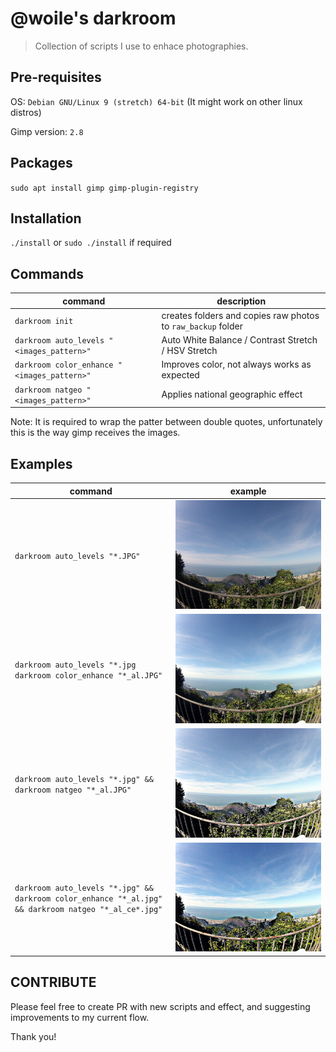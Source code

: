 # @woile's darkroom

> Collection of scripts I use to enhace photographies.


## Pre-requisites


OS: `Debian GNU/Linux 9 (stretch) 64-bit` (It might work on other linux distros)

Gimp version: `2.8`


## Packages


`sudo apt install gimp gimp-plugin-registry`


## Installation


`./install` or `sudo ./install` if required


## Commands

| command | description |
|---------|-------------|
| `darkroom init` | creates folders and copies raw photos to `raw_backup` folder |
| `darkroom auto_levels "<images_pattern>"` | Auto White Balance / Contrast Stretch / HSV Stretch |
| `darkroom color_enhance "<images_pattern>"` | Improves color, not always works as expected |
| `darkroom natgeo "<images_pattern>"` | Applies national geographic effect |

Note: It is required to wrap the patter between double quotes, unfortunately this is the way
gimp receives the images.


## Examples

| command | example |
|---------|:---------:|
| `darkroom auto_levels "*.JPG"` | ![gopr3768.jpg](./docs/gopr3768.jpg) |
| `darkroom auto_levels "*.jpg darkroom color_enhance "*_al.JPG"` | ![gopr3768.jpg](./docs/gopr3768_al.jpg) |
| `darkroom auto_levels "*.jpg" && darkroom natgeo "*_al.JPG"` | ![gopr3768_al_ng.jpg](./docs/gopr3768_al_ng.jpg) |
| `darkroom auto_levels "*.jpg" && darkroom color_enhance "*_al.jpg" && darkroom natgeo "*_al_ce*.jpg"` | ![gopr3768_al_ce_ng.jpg](./docs/gopr3768_al_ce_ng.jpg) |


## CONTRIBUTE

Please feel free to create PR with new scripts and effect, and suggesting improvements to my current
flow.

Thank you!